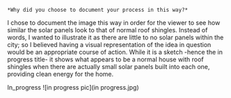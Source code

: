 `*Why did you choose to document your process in this way?*`

I chose to document the image this way in order for the viewer to see how similar the solar panels look to that of normal roof shingles. Instead of words, I wanted to illustrate it as there are little to no solar panels within the city; so I believed having a visual representation of the idea in question would be an appropriate course of action. While it is a sketch -hence the in progress title- it shows what appears to be a normal house with roof shingles when there are actually small solar panels built into each one, providing clean energy for the home.

In_progress
![in progress pic](in progress.jpg)
